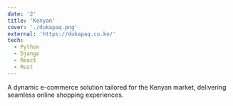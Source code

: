 ```yaml
---
date: '2'
title: 'Kenyan'
cover: './dukapaq.png'
external: 'https://dukapaq.co.ke/'
tech:
  - Python
  - Django
  - React
  - Rust
---
```


A dynamic e-commerce solution tailored for the Kenyan market, delivering seamless online shopping experiences.
